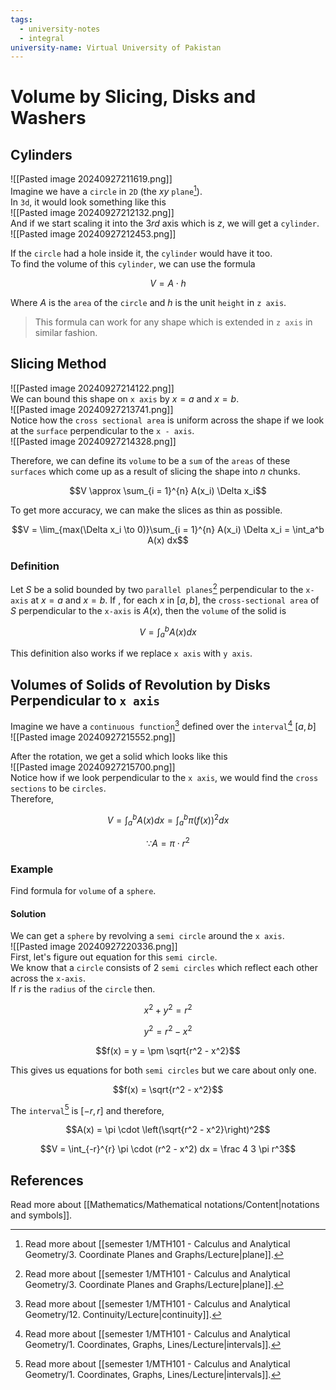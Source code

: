 ```yaml
---
tags:
  - university-notes
  - integral
university-name: Virtual University of Pakistan
---
```


# Volume by Slicing, Disks and Washers
## Cylinders
![[Pasted image 20240927211619.png]]  
Imagine we have a `circle` in `2D` (the $xy$ `plane`[^1]).  
In `3d`, it would look something like this  
![[Pasted image 20240927212132.png]]  
And if we start scaling it into the $3rd$ axis which is $z$, we will get a `cylinder`.  
![[Pasted image 20240927212453.png]]

If the `circle` had a hole inside it, the `cylinder` would have it too.  
To find the volume of this `cylinder`, we can use the formula  

$$V = A \cdot h$$

Where $A$ is the `area` of the `circle` and $h$ is the unit `height` in `z axis`.

> This formula can work for any shape which is extended in `z axis` in similar fashion.

## Slicing Method
![[Pasted image 20240927214122.png]]  
We can bound this shape on `x axis` by $x = a$ and $x = b$.  
![[Pasted image 20240927213741.png]]  
Notice how the `cross sectional area` is uniform across the shape if we look at the `surface` perpendicular to the `x - axis`.  
![[Pasted image 20240927214328.png]]

Therefore, we can define its `volume` to be a `sum` of the `areas` of these `surfaces` which come up as a result of slicing the shape into $n$ chunks.  

$$V \approx \sum_{i = 1}^{n} A(x_i) \Delta x_i$$

To get more accuracy, we can make the slices as thin as possible.

$$V = \lim_{max(\Delta x_i \to 0)}\sum_{i = 1}^{n} A(x_i) \Delta x_i = \int_a^b A(x) dx$$

### Definition
Let $S$ be a solid bounded by two `parallel planes`[^1] perpendicular to the `x-axis` at $x = a$ and $x = b$. If , for each $x$ in $[a,b]$, the `cross-sectional area` of $S$ perpendicular to the `x-axis` is $A(x)$, then the `volume` of the solid is

$$V =  \int_a^b A(x) dx$$

This definition also works if we replace `x axis` with `y axis`.

## Volumes of Solids of Revolution by Disks Perpendicular to `x axis`
Imagine we have a `continuous function`[^2] defined over the `interval`[^3] $[a, b]$  
![[Pasted image 20240927215552.png]]

After the rotation, we get a solid which looks like this  
![[Pasted image 20240927215700.png]]  
Notice how if we look perpendicular to the `x axis`, we would find the `cross sections` to be `circles`.  
Therefore,  

$$V = \int_a^b A(x) dx = \int_a^b \pi \left(f(x)\right)^2 dx$$

$$\because A = \pi \cdot r^2$$

### Example
Find formula for `volume` of a `sphere`.

#### Solution
We can get a `sphere` by revolving a `semi circle` around the `x axis`.  
![[Pasted image 20240927220336.png]]  
First, let's figure out equation for this `semi circle`.  
We know that a `circle` consists of 2 `semi circles` which reflect each other across the `x-axis`.  
If $r$ is the `radius` of the `circle` then.  

$$x^2 + y^2 = r^2$$

$$y^2 = r^2 - x^2$$

$$f(x) = y = \pm \sqrt{r^2 - x^2}$$

This gives us equations for both `semi circles` but we care about only one.  

$$f(x) = \sqrt{r^2 - x^2}$$

The `interval`[^3] is $[-r, r]$ and therefore,  

$$A(x) = \pi \cdot \left(\sqrt{r^2 - x^2}\right)^2$$

$$V = \int_{-r}^{r} \pi \cdot (r^2 - x^2) dx = \frac 4 3 \pi r^3$$

## References
Read more about [[Mathematics/Mathematical notations/Content|notations and symbols]].

[^1]: Read more about [[semester 1/MTH101 - Calculus and Analytical Geometry/3. Coordinate Planes and Graphs/Lecture|plane]].
[^2]: Read more about [[semester 1/MTH101 - Calculus and Analytical Geometry/12. Continuity/Lecture|continuity]].
[^3]: Read more about [[semester 1/MTH101 - Calculus and Analytical Geometry/1. Coordinates, Graphs, Lines/Lecture|intervals]].
